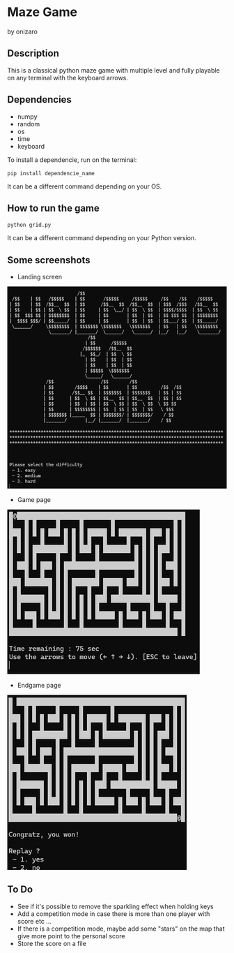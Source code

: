 # Maze Game
by onizaro

## Description
This is a classical python maze game with multiple level and fully playable on any terminal with the keyboard arrows.

## Dependencies
- numpy
- random
- os
- time
- keyboard

To install a dependencie, run on the terminal:
```
pip install dependencie_name
```
It can be a different command depending on your OS.

## How to run the game
```
python grid.py
```
It can be a different command depending on your Python version.


## Some screenshots

- Landing screen

![alt text](image.png)

- Game page

![alt text](image-1.png)


- Endgame page

![alt text](image-2.png)


## To Do

- See if it's possible to remove the sparkling effect when holding keys
- Add a competition mode in case there is more than one player with score etc ...
- If there is a competition mode, maybe add some "stars" on the map that give more point to the personal score
- Store the score on a file